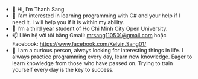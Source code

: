 - 👋 Hi, I’m Thanh Sang
- 👀 I’am interested in learning programming with C# and your help if I need it. I will help you if it is within my ability.
- 🌱 I’m a third year student of Ho Chi Minh City Open University.
- 📫 Liên hệ với tôi bằng Gmail: mrsang110501@gmail.com hoặc Facebook: https://www.facebook.com/Kelvin.Sang01/
- 👱  I am a curious person, always looking for interesting things in life. I always practice programming every day, learn new knowledge. Eager to learn knowledge from those who have passed on. Trying to train yourself every day is the key to success.

<!---
sangkelvin/sangkelvin is a ✨ special ✨ repository because its `README.md` (this file) appears on your GitHub profile.
You can click the Preview link to take a look at your changes.
--->
